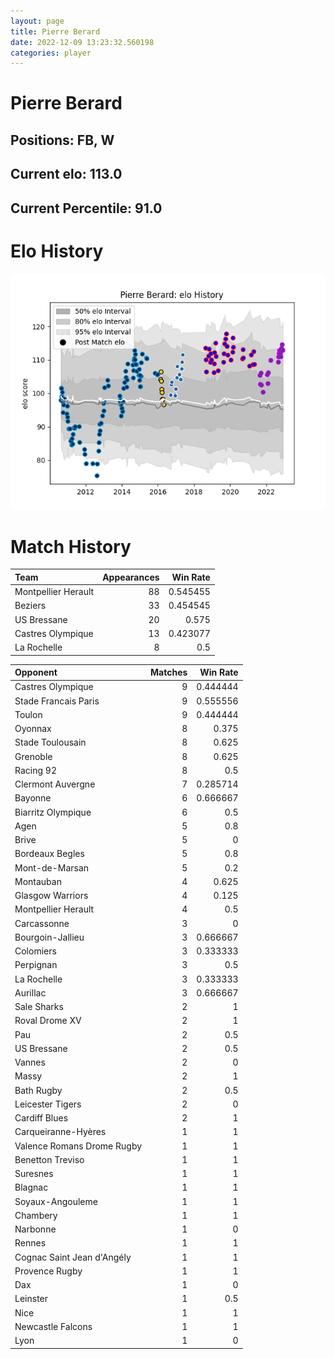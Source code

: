 ```yaml
---  
layout: page  
title: Pierre Berard  
date: 2022-12-09 13:23:32.560198  
categories: player  
---
```

# Pierre Berard

## Positions: FB, W

## Current elo: 113.0

## Current Percentile: 91.0

# Elo History


![elo history](history_PierreBerard.png)
# Match History


| Team                |   Appearances |   Win Rate |
|:--------------------|--------------:|-----------:|
| Montpellier Herault |            88 |   0.545455 |
| Beziers             |            33 |   0.454545 |
| US Bressane         |            20 |   0.575    |
| Castres Olympique   |            13 |   0.423077 |
| La Rochelle         |             8 |   0.5      |

| Opponent                   |   Matches |   Win Rate |
|:---------------------------|----------:|-----------:|
| Castres Olympique          |         9 |   0.444444 |
| Stade Francais Paris       |         9 |   0.555556 |
| Toulon                     |         9 |   0.444444 |
| Oyonnax                    |         8 |   0.375    |
| Stade Toulousain           |         8 |   0.625    |
| Grenoble                   |         8 |   0.625    |
| Racing 92                  |         8 |   0.5      |
| Clermont Auvergne          |         7 |   0.285714 |
| Bayonne                    |         6 |   0.666667 |
| Biarritz Olympique         |         6 |   0.5      |
| Agen                       |         5 |   0.8      |
| Brive                      |         5 |   0        |
| Bordeaux Begles            |         5 |   0.8      |
| Mont-de-Marsan             |         5 |   0.2      |
| Montauban                  |         4 |   0.625    |
| Glasgow Warriors           |         4 |   0.125    |
| Montpellier Herault        |         4 |   0.5      |
| Carcassonne                |         3 |   0        |
| Bourgoin-Jallieu           |         3 |   0.666667 |
| Colomiers                  |         3 |   0.333333 |
| Perpignan                  |         3 |   0.5      |
| La Rochelle                |         3 |   0.333333 |
| Aurillac                   |         3 |   0.666667 |
| Sale Sharks                |         2 |   1        |
| Roval Drome XV             |         2 |   1        |
| Pau                        |         2 |   0.5      |
| US Bressane                |         2 |   0.5      |
| Vannes                     |         2 |   0        |
| Massy                      |         2 |   1        |
| Bath Rugby                 |         2 |   0.5      |
| Leicester Tigers           |         2 |   0        |
| Cardiff Blues              |         2 |   1        |
| Carqueiranne-Hyères        |         1 |   1        |
| Valence Romans Drome Rugby |         1 |   1        |
| Benetton Treviso           |         1 |   1        |
| Suresnes                   |         1 |   1        |
| Blagnac                    |         1 |   1        |
| Soyaux-Angouleme           |         1 |   1        |
| Chambery                   |         1 |   1        |
| Narbonne                   |         1 |   0        |
| Rennes                     |         1 |   1        |
| Cognac Saint Jean d'Angély |         1 |   1        |
| Provence Rugby             |         1 |   1        |
| Dax                        |         1 |   0        |
| Leinster                   |         1 |   0.5      |
| Nice                       |         1 |   1        |
| Newcastle Falcons          |         1 |   1        |
| Lyon                       |         1 |   0        |